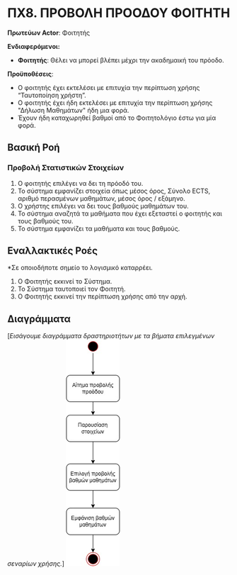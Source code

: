 # ΠΧ8. ΠΡΟΒΟΛΗ ΠΡΟΟΔΟΥ ΦΟΙΤΗΤΗ

**Πρωτεύων Actor**: Φοιτητής

**Ενδιαφερόμενοι:**

- **Φοιτητής**: Θέλει να μπορεί βλέπει μέχρι την ακαδημαική του πρόοδο.

**Προϋποθέσεις**: 
-   Ο φοιτητής έχει εκτελέσει με επιτυχία την περίπτωση χρήσης “Ταυτοποίηση χρήστη”.
-   Ο φοιτητής έχει ήδη εκτελέσει με επιτυχία την περίπτωση χρήσης "Δήλωση Μαθημάτων" ήδη μια φορά.
-   Έχουν ήδη καταχωρηθεί βαθμοί από το Φοιτητολόγιο έστω για μία φορά. 

## Βασική Ροή

### Προβολή Στατιστικών Στοιχείων
1.  Ο φοιτητής επιλέγει να δει τη πρόοδό του.
2.  Το σύστημα εμφανίζει στοιχεία όπως μέσος όρος, Σύνολο ECTS, αριθμό περασμένων μαθημάτων, μέσος όρος / εξάμηνο.
3.  Ο χρήστης επιλέγει να δει τους βαθμούς μαθημάτων του.
4.  Το σύστημα αναζητά τα μαθήματα που έχει εξεταστεί ο φοιτητής και τους βαθμούς του.
5.  Το σύστημα εμφανίζει τα μαθήματα και τους βαθμούς.

## Εναλλακτικές Ροές
*Σε οποιοδήποτε σημείο το λογισμικό καταρρέει.
1. Ο Φοιτητής εκκινεί το Σύστημα.
2. Το Σύστημα ταυτοποιεί τον Φοιτητή.
3. Ο Φοιτητής εκκινεί την περίπτωση χρήσης από την αρχή.

## Διαγράμματα
\[*Εισάγουμε διαγράμματα δραστηριοτήτων με τα βήματα επιλεγμένων σεναρίων χρήσης.*\]
![Use Case 8: ](uml/requirements/useCase8.jpg)
